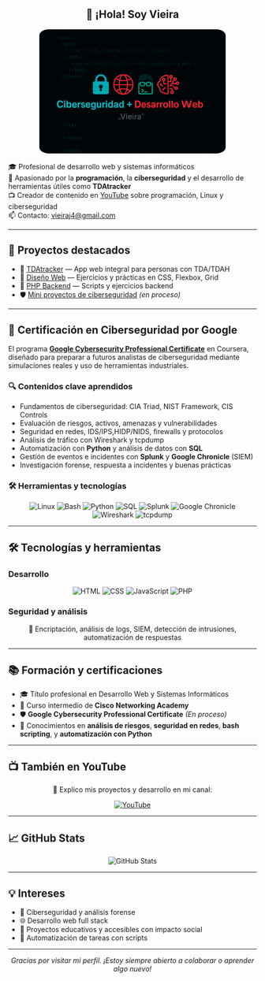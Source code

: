 <h2 align="center"> 👋 ¡Hola! Soy Vieira </h2>

<p align="center">
  <img src="./banner.png" alt="Banner Vieira" style="max-width: 600px; width: 75%; height: 50%; border-radius: 5%;" />
</p>


<p >
  🎓 Profesional de desarrollo web y sistemas informáticos<br>
  🔐 Apasionado por la <strong>programación</strong>, la <strong>ciberseguridad</strong> y el desarrollo de herramientas útiles como <strong>TDAtracker</strong><br>
  📺 Creador de contenido en <a href="https://youtube.com/@VieiraDevSec" target="_blank" rel="noopener noreferrer">YouTube</a> sobre programación, Linux y ciberseguridad<br>
  📫 Contacto: <a href="mailto:vieiraj4@gmail.com">vieiraj4@gmail.com</a>
</p>

---

## 🚀 Proyectos destacados

- 🧠 [TDAtracker](https://github.com/VieiraMohamed/TDAtracker) — App web integral para personas con TDA/TDAH  
- 🎨 [Diseño Web](https://github.com/VieiraMohamed/Interfaces-web) — Ejercicios y prácticas en CSS, Flexbox, Grid  
- 🐘 [PHP Backend](https://github.com/VieiraMohamed/desarrollo-web-servidor) — Scripts y ejercicios backend  
- 🛡️ [Mini proyectos de ciberseguridad](https://github.com/VieiraMohamed/SecurityProjects) *(en proceso)*  

---

## 🧠 Certificación en Ciberseguridad por Google

<p>
El programa <a href="https://www.coursera.org/professional-certificates/google-cybersecurity" target="_blank" rel="noopener noreferrer"><strong>Google Cybersecurity Professional Certificate</strong></a> en Coursera, diseñado para preparar a futuros analistas de ciberseguridad mediante simulaciones reales y uso de herramientas industriales.
</p>

### 🔍 Contenidos clave aprendidos

- Fundamentos de ciberseguridad: CIA Triad, NIST Framework, CIS Controls  
- Evaluación de riesgos, activos, amenazas y vulnerabilidades  
- Seguridad en redes, IDS/IPS,HIDP/NIDS, firewalls y protocolos  
- Análisis de tráfico con Wireshark y tcpdump  
- Automatización con <strong>Python</strong> y análisis de datos con <strong>SQL</strong>  
- Gestión de eventos e incidentes con <strong>Splunk</strong> y <strong>Google Chronicle</strong> (SIEM)  
- Investigación forense, respuesta a incidentes y buenas prácticas  

### 🛠️ Herramientas y tecnologías

<p align="center">
  <img src="https://img.shields.io/badge/Linux-FCC624?style=flat&logo=linux&logoColor=black" alt="Linux" />
  <img src="https://img.shields.io/badge/Bash-121011?style=flat&logo=gnu-bash&logoColor=white" alt="Bash" />
  <img src="https://img.shields.io/badge/Python-3776AB?style=flat&logo=python&logoColor=white" alt="Python" />
  <img src="https://img.shields.io/badge/SQL-4479A1?style=flat&logo=mysql&logoColor=white" alt="SQL" />
  <img src="https://img.shields.io/badge/Splunk-000000?style=flat&logo=splunk&logoColor=white" alt="Splunk" />
  <img src="https://img.shields.io/badge/Chronicle-4285F4?style=flat&logo=google&logoColor=white" alt="Google Chronicle" />
  <img src="https://img.shields.io/badge/Wireshark-1679A7?style=flat&logo=wireshark&logoColor=white" alt="Wireshark" />
  <img src="https://img.shields.io/badge/TCPDump-004482?style=flat&logo=gnu&logoColor=white" alt="tcpdump" />
</p>

---

## 🛠️ Tecnologías y herramientas

### Desarrollo

<p align="center">
  <img src="https://img.shields.io/badge/HTML-E34F26?style=flat&logo=html5&logoColor=white" alt="HTML" />
  <img src="https://img.shields.io/badge/CSS-1572B6?style=flat&logo=css3&logoColor=white" alt="CSS" />
  <img src="https://img.shields.io/badge/JavaScript-F7DF1E?style=flat&logo=javascript&logoColor=black" alt="JavaScript" />
  <img src="https://img.shields.io/badge/PHP-777BB4?style=flat&logo=php&logoColor=white" alt="PHP" />
</p>

### Seguridad y análisis

<p align="center">
  🔐 Encriptación, análisis de logs, SIEM, detección de intrusiones, automatización de respuestas
</p>

---

## 📚 Formación y certificaciones

- 🎓 Título profesional en Desarrollo Web y Sistemas Informáticos
- 🧩 Curso intermedio de **Cisco Networking Academy**  
- 🛡️ **Google Cybersecurity Professional Certificate** *(En proceso)*  
- 🧠 Conocimientos en **análisis de riesgos**, **seguridad en redes**, **bash scripting**, y **automatización con Python**

---

## 📺 También en YouTube

<p align="center">
  🎥 Explico mis proyectos y desarrollo en mi canal:
</p>

<p align="center">
  <a href="https://youtube.com/@VieiraDevSec" target="_blank" rel="noopener noreferrer">
    <img src="https://img.shields.io/badge/Youtube-Ver%20canal-red?style=for-the-badge&logo=youtube" alt="YouTube">
  </a>
</p>

---

## 📈 GitHub Stats

<p align="center">
  <img src="https://github-readme-stats.vercel.app/api?username=VieiraMohamed&show_icons=true&theme=radical" alt="GitHub Stats" />
</p>

---

## 💡 Intereses

- 🔐 Ciberseguridad y análisis forense  
- 🌐 Desarrollo web full stack  
- 🧠 Proyectos educativos y accesibles con impacto social  
- 🧰 Automatización de tareas con scripts

---

<p align="center"><em>Gracias por visitar mi perfil. ¡Estoy siempre abierto a colaborar o aprender algo nuevo!</em></p>
